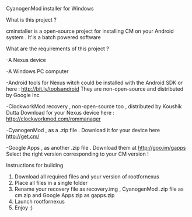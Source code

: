 CyanogenMod installer for Windows

What is this project ?

cminstaller is a open-source project for installing CM on your Android system . It'is a batch powered software

What are the requirements of this project ?

-A Nexus device

-A Windows PC computer

-Android tools for Nexus witch could be installed with the Android SDK or here : http://bit.ly/toolsandroid They are non-open-source and distributed by Google Inc

-ClockworkMod recovery , non-open-source too , distributed by Koushik Dutta Download for your Nexus device here : http://clockworkmod.com/rommanager

-CyanogenMod , as a .zip file . Download it for your device here http://get.cm/

-Google Apps , as another .zip file . Download them at http://goo.im/gapps
 Select the right version corresponding to your CM version !

Instructions for building

1) Download all required files and your version of rootfornexus 
2) Place all files in a single folder 
3) Rename your recovery file as recovery.img , CyanogenMod .zip file as cm.zip and Google Apps zip as gapps.zip
4) Launch rootfornexus 
5) Enjoy :)
